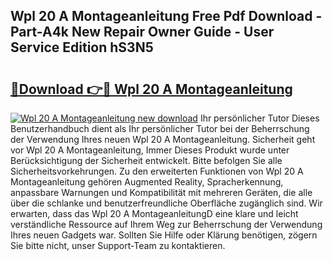 ## Wpl 20 A Montageanleitung Free Pdf Download - Part-A4k New Repair Owner Guide - User Service Edition hS3N5

# <h2><a href="http://df6sp6.blite.top/?on=Wpl+20+A+Montageanleitung">🔗Download 👉🔴 Wpl 20 A Montageanleitung</a></h2>

[![Wpl 20 A Montageanleitung new download](https://i.imgur.com/lujVjoI.png)](http://df6sp6.blite.top/?on=Wpl+20+A+Montageanleitung)
Ihr persönlicher Tutor Dieses Benutzerhandbuch dient als Ihr persönlicher Tutor bei der Beherrschung der Verwendung Ihres neuen Wpl 20 A Montageanleitung. Sicherheit geht vor Wpl 20 A Montageanleitung, Immer Dieses Produkt wurde unter Berücksichtigung der Sicherheit entwickelt. Bitte befolgen Sie alle Sicherheitsvorkehrungen. Zu den erweiterten Funktionen von Wpl 20 A Montageanleitung gehören Augmented Reality, Spracherkennung, anpassbare Warnungen und Kompatibilität mit mehreren Geräten, die alle über die schlanke und benutzerfreundliche Oberfläche zugänglich sind. Wir erwarten, dass das Wpl 20 A MontageanleitungD eine klare und leicht verständliche Ressource auf Ihrem Weg zur Beherrschung der Verwendung Ihres neuen Gadgets war. Sollten Sie Hilfe oder Klärung benötigen, zögern Sie bitte nicht, unser Support-Team zu kontaktieren.
